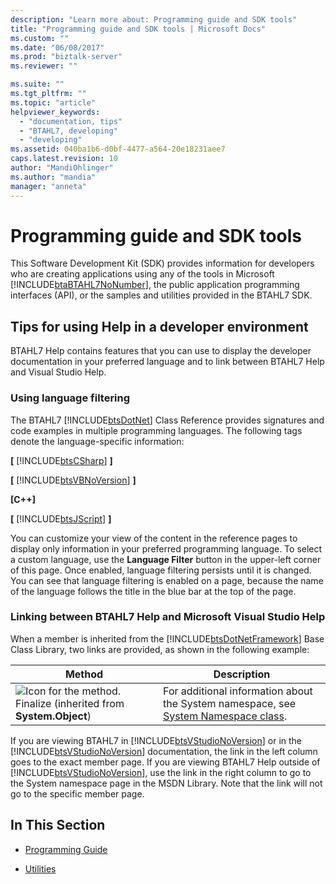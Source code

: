 ```yaml
---
description: "Learn more about: Programming guide and SDK tools"
title: "Programming guide and SDK tools | Microsoft Docs"
ms.custom: ""
ms.date: "06/08/2017"
ms.prod: "biztalk-server"
ms.reviewer: ""

ms.suite: ""
ms.tgt_pltfrm: ""
ms.topic: "article"
helpviewer_keywords: 
  - "documentation, tips"
  - "BTAHL7, developing"
  - "developing"
ms.assetid: 040ba1b6-d0bf-4477-a564-20e18231aee7
caps.latest.revision: 10
author: "MandiOhlinger"
ms.author: "mandia"
manager: "anneta"
---
```

# Programming guide and SDK tools
This Software Development Kit (SDK) provides information for developers who are creating applications using any of the tools in Microsoft [!INCLUDE[btaBTAHL7NoNumber](../../includes/btabtahl7nonumber-md.md)], the public application programming interfaces (API), or the samples and utilities provided in the BTAHL7 SDK.  
  
## Tips for using Help in a developer environment  
 BTAHL7 Help contains features that you can use to display the developer documentation in your preferred language and to link between BTAHL7 Help and Visual Studio Help.  
  
### Using language filtering  
 The BTAHL7 [!INCLUDE[btsDotNet](../../includes/btsdotnet-md.md)] Class Reference provides signatures and code examples in multiple programming languages. The following tags denote the language-specific information:  
  
 **[** [!INCLUDE[btsCSharp](../../includes/btscsharp-md.md)] **]**  
  
 **[** [!INCLUDE[btsVBNoVersion](../../includes/btsvbnoversion-md.md)] **]**  
  
 **[C++]**  
  
 **[** [!INCLUDE[btsJScript](../../includes/btsjscript-md.md)] **]**  
  
 You can customize your view of the content in the reference pages to display only information in your preferred programming language. To select a custom language, use the **Language Filter** button in the upper-left corner of this page. Once enabled, language filtering persists until it is changed. You can see that language filtering is enabled on a page, because the name of the language follows the title in the blue bar at the top of the page.  
  
### Linking between BTAHL7 Help and Microsoft Visual Studio Help  
 When a member is inherited from the [!INCLUDE[btsDotNetFramework](../../includes/btsdotnetframework-md.md)] Base Class Library, two links are provided, as shown in the following example:  
  
|Method|Description|  
|-|-|  
|![Icon for the method.](../../adapters-and-accelerators/accelerator-hl7/media/protmethod.gif "protmethod") Finalize (inherited from **System.Object**)|For additional information about the System namespace, see [System Namespace class](/dotnet/api/system).|  
  
 If you are viewing BTAHL7 in [!INCLUDE[btsVStudioNoVersion](../../includes/btsvstudionoversion-md.md)] or in the [!INCLUDE[btsVStudioNoVersion](../../includes/btsvstudionoversion-md.md)] documentation, the link in the left column goes to the exact member page. If you are viewing BTAHL7 Help outside of [!INCLUDE[btsVStudioNoVersion](../../includes/btsvstudionoversion-md.md)], use the link in the right column to go to the System namespace page in the MSDN Library. Note that the link will not go to the specific member page.  
  
## In This Section  
  
-   [Programming Guide](../../adapters-and-accelerators/accelerator-hl7/programming-guide1.md)  
  
-   [Utilities](../../adapters-and-accelerators/accelerator-hl7/utilities2.md)